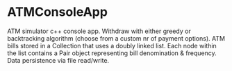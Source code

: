 # ATMConsoleApp
ATM simulator c++ console app. Withdraw with either greedy or backtracking algorithm (choose from a custom nr of payment options). ATM bills stored in a Collection that uses a doubly linked list. Each node within the list contains a Pair object representing bill denomination &amp; frequency. Data persistence via file read/write.
